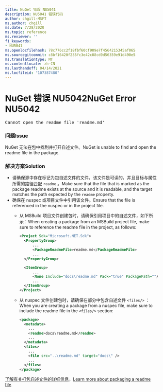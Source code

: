 ```yaml
---
title: NuGet 错误 NU5041
description: NU5041 错误代码
author: chgill-MSFT
ms.author: chgill
ms.date: 7/28/2020
ms.topic: reference
ms.reviewer: ''
f1_keywords:
- NU5041
ms.openlocfilehash: 78c776cc2f18fbf60cf909e7f4564215345af065
ms.sourcegitcommit: c8bf16420f235fc3e42c08cd0d56359e91d490e5
ms.translationtype: MT
ms.contentlocale: zh-CN
ms.lasthandoff: 04/14/2021
ms.locfileid: "107387480"
---
```

# <a name="nuget-error-nu5042"></a><span data-ttu-id="199c8-103">NuGet 错误 NU5042</span><span class="sxs-lookup"><span data-stu-id="199c8-103">NuGet Error NU5042</span></span>

<pre>Cannot open the readme file 'readme.md'</pre>


### <a name="issue"></a><span data-ttu-id="199c8-104">问题</span><span class="sxs-lookup"><span data-stu-id="199c8-104">Issue</span></span>

<span data-ttu-id="199c8-105">NuGet 无法在包中找到并打开自述文件。</span><span class="sxs-lookup"><span data-stu-id="199c8-105">NuGet is unable to find and open the readme file in the package.</span></span>


### <a name="solution"></a><span data-ttu-id="199c8-106">解决方案</span><span class="sxs-lookup"><span data-stu-id="199c8-106">Solution</span></span>

- <span data-ttu-id="199c8-107">请确保源中存在标记为包自述文件的文件，该文件是可读的，并且目标与属性所需的路径匹配 `readme` 。</span><span class="sxs-lookup"><span data-stu-id="199c8-107">Make sure that the file that is marked as the package readme exists at the source and it is readable, and the target matches the path expected by the `readme` property.</span></span>
- <span data-ttu-id="199c8-108">确保在 nuspec 或项目文件中引用该文件。</span><span class="sxs-lookup"><span data-stu-id="199c8-108">Ensure that the file is referenced in the nuspec or in the project file.</span></span>
  * <span data-ttu-id="199c8-109">从 MSBuild 项目文件创建包时，请确保引用项目中的自述文件，如下所示：</span><span class="sxs-lookup"><span data-stu-id="199c8-109">When creating a package from an MSBuild project file, make sure to reference the readme file in the project, as follows:</span></span>

    ```xml
    <Project Sdk="Microsoft.NET.Sdk">
      <PropertyGroup>
          ...
          <PackageReadmeFile>readme.md</PackageReadmeFile>
          ...
      </PropertyGroup>

      <ItemGroup>
          ...
          <None Include="docs\readme.md" Pack="true" PackagePath=""/>
          ...
      </ItemGroup>
    </Project>
    ```

  * <span data-ttu-id="199c8-110">从 nuspec 文件创建包时，请确保在部分中包含自述文件 `<files/>` ：</span><span class="sxs-lookup"><span data-stu-id="199c8-110">When you are creating a package from a nuspec file, make sure to include the readme file in the `<files/>` section:</span></span>

    ```xml
    <package>
      <metadata>
        ...
        <readme>docs\readme.md</readme>
        ...
      </metadata>
      <files>
        ...
        <file src="..\readme.md" target="docs\" />
        ...
      </files>
    </package>
    ```

<span data-ttu-id="199c8-111">[了解有关打包自述文件的详细信息](../msbuild-targets.md#packagereadmefile)。</span><span class="sxs-lookup"><span data-stu-id="199c8-111">[Learn more about packaging a readme file](../msbuild-targets.md#packagereadmefile).</span></span>

